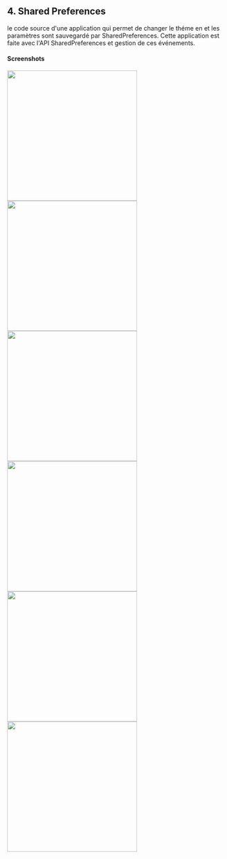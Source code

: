 

## 4. Shared Preferences  
 le code source d'une application qui permet de changer le théme en 
 et les paramètres sont sauvegardé par SharedPreferences.
 Cette application est faite avec l'API SharedPreferences et gestion de ces événements.

####  Screenshots

<img src="https://github.com/hajar-zarguan/AndroidActivitePratique/blob/main/Capture%20d'%C3%A9cran/4.%20Shared%20preferences/WhatsApp%20Image%202022-04-01%20at%2010.47.32%20AM.jpeg" width="300" >      <img src="https://github.com/hajar-zarguan/AndroidActivitePratique/blob/main/Capture%20d'%C3%A9cran/4.%20Shared%20preferences/WhatsApp%20Image%202022-04-01%20at%2010.47.39%20AM.jpeg" width="300" >    <img src="https://github.com/hajar-zarguan/AndroidActivitePratique/blob/main/Capture%20d'%C3%A9cran/4.%20Shared%20preferences/WhatsApp%20Image%202022-04-01%20at%2010.47.46%20AM.jpeg" width="300" >  <img src="https://github.com/hajar-zarguan/AndroidActivitePratique/blob/main/Capture%20d'%C3%A9cran/4.%20Shared%20preferences/WhatsApp%20Image%202022-04-01%20at%2010.48.55%20AM.jpeg" width="300" >      <img src="https://github.com/hajar-zarguan/AndroidActivitePratique/blob/main/Capture%20d'%C3%A9cran/4.%20Shared%20preferences/WhatsApp%20Image%202022-04-01%20at%2010.47.58%20AM.jpeg" width="300" >    <img src="https://github.com/hajar-zarguan/AndroidActivitePratique/blob/main/Capture%20d'%C3%A9cran/4.%20Shared%20preferences/WhatsApp%20Image%202022-04-01%20at%2010.48.53%20AM.jpeg" width="300" >
   
